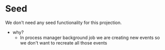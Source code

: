 # Seed
We don't need any seed functionality for this projection.

- why?
  - In process manager background job we are creating new events so we don't want to recreate all those events

